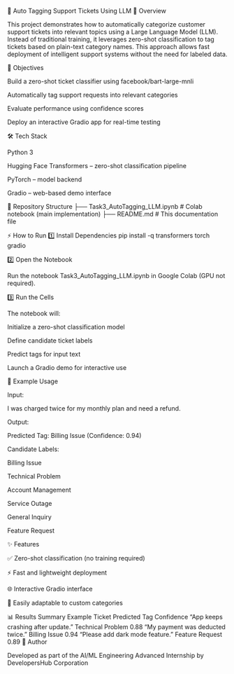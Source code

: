 🧠 Auto Tagging Support Tickets Using LLM
📌 Overview

This project demonstrates how to automatically categorize customer support tickets into relevant topics using a Large Language Model (LLM).
Instead of traditional training, it leverages zero-shot classification to tag tickets based on plain-text category names.
This approach allows fast deployment of intelligent support systems without the need for labeled data.

🎯 Objectives

Build a zero-shot ticket classifier using facebook/bart-large-mnli

Automatically tag support requests into relevant categories

Evaluate performance using confidence scores

Deploy an interactive Gradio app for real-time testing

🛠️ Tech Stack

Python 3

Hugging Face Transformers – zero-shot classification pipeline

PyTorch – model backend

Gradio – web-based demo interface

📂 Repository Structure
├── Task3_AutoTagging_LLM.ipynb   # Colab notebook (main implementation)
├── README.md                      # This documentation file

⚡ How to Run
1️⃣ Install Dependencies
pip install -q transformers torch gradio

2️⃣ Open the Notebook

Run the notebook Task3_AutoTagging_LLM.ipynb in Google Colab (GPU not required).

3️⃣ Run the Cells

The notebook will:

Initialize a zero-shot classification model

Define candidate ticket labels

Predict tags for input text

Launch a Gradio demo for interactive use

🧩 Example Usage

Input:

I was charged twice for my monthly plan and need a refund.


Output:

Predicted Tag: Billing Issue (Confidence: 0.94)


Candidate Labels:

Billing Issue

Technical Problem

Account Management

Service Outage

General Inquiry

Feature Request

✨ Features

✅ Zero-shot classification (no training required)

⚡ Fast and lightweight deployment

🌐 Interactive Gradio interface

🔁 Easily adaptable to custom categories

📊 Results Summary
Example Ticket	Predicted Tag	Confidence
“App keeps crashing after update.”	Technical Problem	0.88
“My payment was deducted twice.”	Billing Issue	0.94
“Please add dark mode feature.”	Feature Request	0.89
📌 Author

Developed as part of the AI/ML Engineering Advanced Internship by DevelopersHub Corporation
